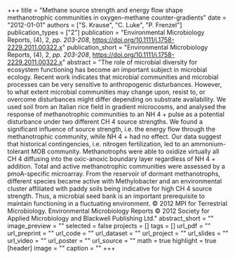 +++
title = "Methane source strength and energy flow shape methanotrophic communities in oxygen-methane counter-gradients"
date = "2012-01-01"
authors = ["S. Krause", "C. Luke", "P. Frenzel"]
publication_types = ["2"]
publication = "Environmental Microbiology Reports, (4), 2, _pp. 203-208_, https://doi.org/10.1111/j.1758-2229.2011.00322.x"
publication_short = "Environmental Microbiology Reports, (4), 2, _pp. 203-208_, https://doi.org/10.1111/j.1758-2229.2011.00322.x"
abstract = "The role of microbial diversity for ecosystem functioning has become an important subject in microbial ecology. Recent work indicates that microbial communities and microbial processes can be very sensitive to anthropogenic disturbances. However, to what extent microbial communities may change upon, resist to, or overcome disturbances might differ depending on substrate availability. We used soil from an Italian rice field in gradient microcosms, and analysed the response of methanotrophic communities to an NH 4 + pulse as a potential disturbance under two different CH 4 source strengths. We found a significant influence of source strength, i.e. the energy flow through the methanotrophic community, while NH 4 + had no effect. Our data suggest that historical contingencies, i.e. nitrogen fertilization, led to an ammonium-tolerant MOB community. Methanotrophs were able to oxidize virtually all CH 4 diffusing into the oxic-anoxic boundary layer regardless of NH 4 + addition. Total and active methanotrophic communities were assessed by a pmoA-specific microarray. From the reservoir of dormant methanotrophs, different species became active with Methylobacter and an environmental cluster affiliated with paddy soils being indicative for high CH 4 source strength. Thus, a microbial seed bank is an important prerequisite to maintain functioning in a fluctuating environment. © 2012 MPI for Terrestrial Microbiology. Environmental Microbiology Reports © 2012 Society for Applied Microbiology and Blackwell Publishing Ltd."
abstract_short = ""
image_preview = ""
selected = false
projects = []
tags = []
url_pdf = ""
url_preprint = ""
url_code = ""
url_dataset = ""
url_project = ""
url_slides = ""
url_video = ""
url_poster = ""
url_source = ""
math = true
highlight = true
[header]
image = ""
caption = ""
+++
